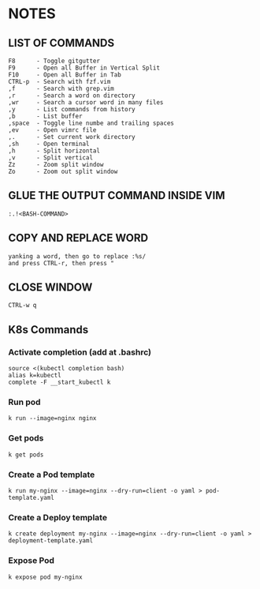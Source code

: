 # NOTES                          

## LIST OF COMMANDS
    F8      - Toggle gitgutter
    F9      - Open all Buffer in Vertical Split
    F10     - Open all Buffer in Tab
    CTRL-p  - Search with fzf.vim
    ,f      - Search with grep.vim
    ,r      - Search a word on directory
    ,wr     - Search a cursor word in many files
    ,y      - List commands from history
    ,b      - List buffer
    ,space  - Toggle line numbe and trailing spaces
    ,ev     - Open vimrc file
    ,.      - Set current work directory
    ,sh     - Open terminal
    ,h      - Split horizontal
    ,v      - Split vertical
    Zz      - Zoom split window
    Zo      - Zoom out split window

## GLUE THE OUTPUT COMMAND INSIDE VIM
    :.!<BASH-COMMAND>

## COPY AND REPLACE WORD
    yanking a word, then go to replace :%s/
    and press CTRL-r, then press " 

## CLOSE WINDOW
    CTRL-w q

## K8s Commands
### Activate completion (add at .bashrc)
    source <(kubectl completion bash)
    alias k=kubectl
    complete -F __start_kubectl k
### Run pod
    k run --image=nginx nginx
### Get pods
    k get pods
### Create a Pod template
    k run my-nginx --image=nginx --dry-run=client -o yaml > pod-template.yaml
### Create a Deploy template
    k create deployment my-nginx --image=nginx --dry-run=client -o yaml > deployment-template.yaml
### Expose Pod
    k expose pod my-nginx
